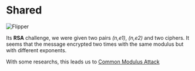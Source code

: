 # Shared
![Flipper](https://user-images.githubusercontent.com/62826765/100805482-0233f980-342f-11eb-83db-fb9da44e1e34.png)

Its **RSA** challenge, we were given two pairs *(n,e1)*, *(n,e2)* and two ciphers. It seems that the message encrypted two times with the same modulus but with different exponents.

With some researchs, this leads us to [Common Modulus Attack](https://crypto.stackexchange.com/questions/16283/how-to-use-common-modulus-attack)
